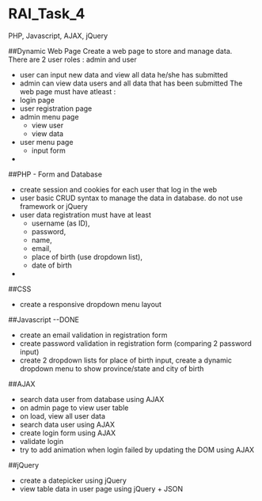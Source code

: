 # RAI_Task_4
PHP, Javascript, AJAX, jQuery

##Dynamic Web Page
Create a web page to store and manage data.<br>
There are 2 user roles : admin and user
* user can input new data and view all data he/she has submitted
* admin can view data users and all data that has been submitted
The web page must have atleast : 
* login page
* user registration page
* admin menu page
  * view user
  * view data
* user menu page
  * input form
* 

##PHP - Form and Database
* create session and cookies for each user that log in the web
* user basic CRUD syntax to manage the data in database. do not use framework or jQuery
* user data registration must have at least
  * username (as ID), 
  * password, 
  * name, 
  * email, 
  * place of birth (use dropdown list), 
  * date of birth
* 

##CSS
* create a responsive dropdown menu layout

##Javascript --DONE
* create an email validation in registration form
* create password validation in registration form (comparing 2 password input)
* create 2 dropdown lists for place of birth input, create a dynamic dropdown menu to show province/state and city of birth

##AJAX
* search data user from database using AJAX
 * on admin page to view user table
 * on load, view all user data
 * search data user using AJAX
* create login form using AJAX
 * validate login
 * try to add animation when login failed by updating the DOM using AJAX

##jQuery
* create a datepicker using jQuery
* view table data in user page using jQuery + JSON